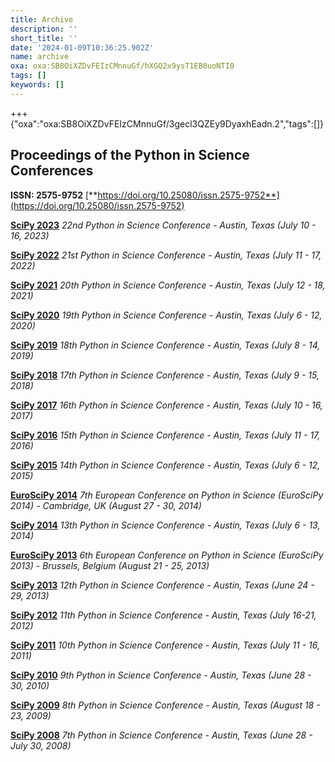 ```yaml
---
title: Archive
description: ''
short_title: ''
date: '2024-01-09T10:36:25.902Z'
name: archive
oxa: oxa:SB8OiXZDvFEIzCMnnuGf/hXGQ2x9ysT1EB0uoNTI0
tags: []
keywords: []
---
```


+++ {"oxa":"oxa:SB8OiXZDvFEIzCMnnuGf/3gecl3QZEy9DyaxhEadn.2","tags":[]}

## **Proceedings of the Python in Science Conferences**

**ISSN: 2575-9752** [**https://doi.org/10.25080/issn.2575-9752**](https://doi.org/10.25080/issn.2575-9752)

[**SciPy 2023**](https://conference.scipy.org/proceedings/scipy2023) *22nd Python in Science Conference - Austin, Texas (July 10 - 16, 2023)*

[**SciPy 2022**](https://conference.scipy.org/proceedings/scipy2022) *21st Python in Science Conference - Austin, Texas (July 11 - 17, 2022)*

[**SciPy 2021**](https://conference.scipy.org/proceedings/scipy2021) *20th Python in Science Conference - Austin, Texas (July 12 - 18, 2021)*

[**SciPy 2020**](https://conference.scipy.org/proceedings/scipy2020) *19th Python in Science Conference - Austin, Texas (July 6 - 12, 2020)*

[**SciPy 2019**](https://conference.scipy.org/proceedings/scipy2019) *18th Python in Science Conference - Austin, Texas (July 8 - 14, 2019)*

[**SciPy 2018**](https://conference.scipy.org/proceedings/scipy2018) *17th Python in Science Conference - Austin, Texas (July 9 - 15, 2018)*

[**SciPy 2017**](https://conference.scipy.org/proceedings/scipy2017) *16th Python in Science Conference - Austin, Texas (July 10 - 16, 2017)*

[**SciPy 2016**](https://conference.scipy.org/proceedings/scipy2016) *15th Python in Science Conference - Austin, Texas (July 11 - 17, 2016)*

[**SciPy 2015**](https://conference.scipy.org/proceedings/scipy2015) *14th Python in Science Conference - Austin, Texas (July 6 - 12, 2015)*

[**EuroSciPy 2014**](http://arxiv.org/abs/1412.7030) *7th European Conference on Python in Science (EuroSciPy 2014) - Cambridge, UK (August 27 - 30, 2014)*

[**SciPy 2014**](https://conference.scipy.org/proceedings/scipy2014) *13th Python in Science Conference - Austin, Texas (July 6 - 13, 2014)*

[**EuroSciPy 2013**](http://arxiv.org/abs/1405.0166) *6th European Conference on Python in Science (EuroSciPy 2013) - Brussels, Belgium (August 21 - 25, 2013)*

[**SciPy 2013**](https://conference.scipy.org/proceedings/scipy2013) *12th Python in Science Conference - Austin, Texas (June 24 - 29, 2013)*

[**SciPy 2012**](https://conference.scipy.org/proceedings/scipy2012) *11th Python in Science Conference - Austin, Texas (July 16-21, 2012)*

[**SciPy 2011**](https://conference.scipy.org/proceedings/scipy2011) *10th Python in Science Conference - Austin, Texas (July 11 - 16, 2011)*

[**SciPy 2010**](https://conference.scipy.org/proceedings/scipy2010) *9th Python in Science Conference - Austin, Texas (June 28 - 30, 2010)*

[**SciPy 2009**](https://conference.scipy.org/proceedings/scipy2009) *8th Python in Science Conference - Austin, Texas (August 18 - 23, 2009)*

[**SciPy 2008**](https://conference.scipy.org/proceedings/scipy2008) *7th Python in Science Conference - Austin, Texas (June 28 - July 30, 2008)*

